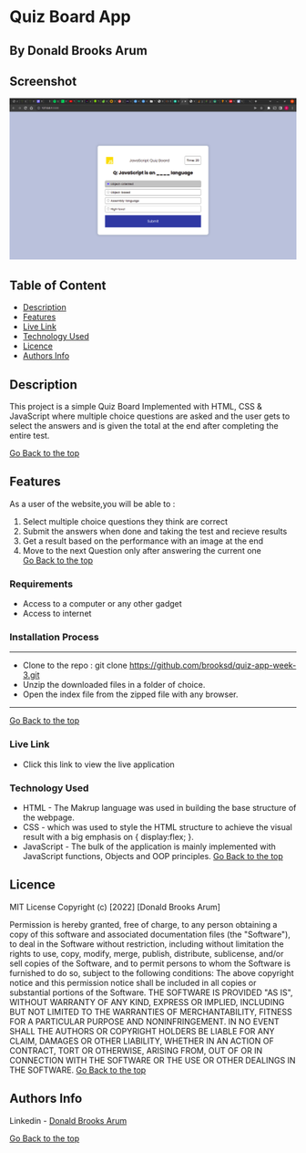 # Quiz Board App
 ## By Donald Brooks Arum
## Screenshot
 ![image](./assets/images/hero-1.png)
 ## Table of Content
 - [Description](#description)
 - [Features](#features)
 - [Live Link](#Live-Link)
 - [Technology  Used](#technology-Used)
 - [Licence](#licence)
 - [Authors Info](#Authors-Info)

 ## Description
 <p>This project is a simple Quiz Board Implemented with HTML, CSS & JavaScript where multiple choice questions are asked and the user gets to select the answers and is given the total at the end after completing the entire test.</p>
 
 [Go Back to the top](#Quiz-Board-App)

 ## Features
As a user of the website,you will be able to :
1. Select multiple choice questions they think are correct
2. Submit the answers when done and taking the test and recieve results 
3. Get a result based on the performance with an image at the end
4. Move to the next Question only after answering the current one  
[Go Back to the top](#Quick-Movers-Website)

 ###  Requirements
 * Access to  a computer or any other gadget
 * Access to internet
 ### Installation Process
 ****
* Clone to the repo : git clone https://github.com/brooksd/quiz-app-week-3.git
* Unzip the downloaded files in a folder of choice.
* Open the index file from the zipped file with any browser.
 ****
[Go Back to the top](#Quiz-Board-App)

### Live Link
- Click this link to view the live application  

### Technology  Used
* HTML - The Makrup language was used in building the base structure of the webpage.
* CSS - which was used to style the HTML structure to achieve the visual result with a big emphasis on { display:flex; }.
* JavaScript - The bulk of the application is mainly implemented with JavaScript functions, Objects and OOP principles.
[Go Back to the top](#Quiz-Board-App)

## Licence
MIT License
Copyright (c) [2022] [Donald Brooks Arum]

Permission is hereby granted, free of charge, to any person obtaining a copy
of this software and associated documentation files (the "Software"), to deal
in the Software without restriction, including without limitation the rights
to use, copy, modify, merge, publish, distribute, sublicense, and/or sell
copies of the Software, and to permit persons to whom the Software is
furnished to do so, subject to the following conditions:
The above copyright notice and this permission notice shall be included in all
copies or substantial portions of the Software.
THE SOFTWARE IS PROVIDED "AS IS", WITHOUT WARRANTY OF ANY KIND, EXPRESS OR
IMPLIED, INCLUDING BUT NOT LIMITED TO THE WARRANTIES OF MERCHANTABILITY,
FITNESS FOR A PARTICULAR PURPOSE AND NONINFRINGEMENT. IN NO EVENT SHALL THE
AUTHORS OR COPYRIGHT HOLDERS BE LIABLE FOR ANY CLAIM, DAMAGES OR OTHER
LIABILITY, WHETHER IN AN ACTION OF CONTRACT, TORT OR OTHERWISE, ARISING FROM,
OUT OF OR IN CONNECTION WITH THE SOFTWARE OR THE USE OR OTHER DEALINGS IN THE
SOFTWARE.
[Go Back to the top](#Quiz-Board-App)
## Authors Info
Linkedin - [Donald Brooks Arum](https://ke.linkedin.com/in/donald-brooks-91574a188)
   
[Go Back to the top](#Quiz-Board-App)